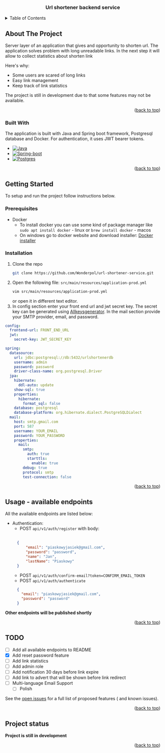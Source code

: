 <a name="readme-top"></a>

[//]: # ([![Contributors][contributors-shield]][contributors-url])

[//]: # ([![Forks][forks-shield]][forks-url])

[//]: # ([![Stargazers][stars-shield]][stars-url])

[//]: # ([![Issues][issues-shield]][issues-url])

[//]: # ([![MIT License][license-shield]][license-url])

[//]: # ([![LinkedIn][linkedin-shield]][linkedin-url])


<h3 align="center">Url shortener backend service</h3>

<!-- TABLE OF CONTENTS -->
<details>
  <summary>Table of Contents</summary>
  <ol>
    <li>
      <a href="#about-the-project">About The Project</a>
      <ul>
        <li><a href="#built-with">Built With</a></li>
      </ul>
    </li>
    <li>
      <a href="#getting-started">Getting Started</a>
      <ul>
        <li><a href="#prerequisites">Prerequisites</a></li>
        <li><a href="#installation">Installation</a></li>
      </ul>
    </li>
    <li><a href="#usage">Usage</a></li>
    <li><a href="#roadmap">Roadmap</a></li>
    <li><a href="#license">License</a></li>
    <li><a href="#contact">Contact</a></li>
    <li><a href="#acknowledgments">Acknowledgments</a></li>
  </ol>
</details>



<!-- ABOUT THE PROJECT -->

## About The Project

Server layer of an application that gives and opportunity to shorten url.
The application solves problem with long unreadable links.
In the next step it will allow to collect statistics about shorten link

Here's why:

* Some users are scared of long links
* Easy link management
* Keep track of link statistics

The project is still in development due to that some features may not be available.

<p align="right">(<a href="#readme-top">back to top</a>)</p>

### Built With

The application is built with Java and Spring boot framework, Postgresql database and Docker.
For authentication, it uses JWT bearer tokens.

* [![Java][Java]][Java-url]
* [![Spring-boot][Spring-boot]][Spring-boot-url]
* [![Postgres][PostgreSQL]][PostgreSQL-url]

<p align="right">(<a href="#readme-top">back to top</a>)</p>



<!-- GETTING STARTED -->

## Getting Started

To setup and run the project follow instructions below.

### Prerequisites

* Docker
    * To install docker you can use some kind of package manager like `sudo apt install docker` - linux
      or `brew install docker` - macos
    * On windows go to docker website and download
      installer: [Docker installer](https://docs.docker.com/engine/install/)

### Installation

1. Clone the repo
   ```sh
   git clone https://github.com/Wonderpol/url-shortener-service.git
   ```
2. Open the following file: `src/main/resources/application-prod.yml`
   ```sh
   vim src/main/resources/application-prod.yml
   ```
   or open it in different text editor.
3. In config section enter your front end url and jwt secret key. The secret key can be generated
   using [Allkeysgenerator](https://www.allkeysgenerator.com).
   In the mail section provide your SMTP provider, email, and password.

```yaml
config:
  frontend-url: FRONT_END_URL
  jwt:
    secret-key: JWT_SECRET_KEY

spring:
  datasource:
    url: jdbc:postgresql://db:5432/urlshortenerdb
    username: admin
    password: password
    driver-class-name: org.postgresql.Driver
  jpa:
    hibernate:
      ddl-auto: update
    show-sql: true
    properties:
      hibernate:
        format_sql: false
    database: postgresql
    database-platform: org.hibernate.dialect.PostgreSQLDialect
  mail:
    host: smtp.gmail.com
    port: 587
    username: YOUR_EMAIL
    password: YOUR_PASSWORD
    properties:
      mail:
        smtp:
          auth: true
          starttls:
            enable: true
        debug: true
        protocol: smtp
        test-connection: false
```

<p align="right">(<a href="#readme-top">back to top</a>)</p>



<!-- USAGE EXAMPLES -->

## Usage - available endpoints

All the available endpoints are listed below:

- Authentication:
    - POST `api/v1/auth/register` with body:<br></br>
  ```json
    {
        "email": "piaskowyjasiek@gmail.com",
        "password": "password",
        "name": "Jan",
        "lastName": "Piaskowy"
    }
    ```
    - POST `api/v1/auth/confirm-email?token=CONFIRM_EMAIL_TOKEN`
    - POST `api/v1/auth/authenticate`
  ```json
    {
      "email": "piaskowyjasiek@gmail.com",
      "password": "password"
    }
    ```

**Other endpoints will be published shortly**

<p align="right">(<a href="#readme-top">back to top</a>)</p>



<!-- ROADMAP -->

## TODO

- [ ] Add all available endpoints to README
- [x] Add reset password feature
- [ ] Add link statistics
- [ ] Add admin role
- [ ] Add notification 30 days before link expire
- [ ] Add link to advert that will be shown before link redirect
- [ ] Multi-language Email Support
    - [ ] Polish

See the [open issues](https://github.com/Wonderpol/url-shortener-service/issues) for a full list of proposed features (
and known issues).

<p align="right">(<a href="#readme-top">back to top</a>)</p>



<!-- CONTRIBUTING -->

## Project status

**Project is still in development**

<p align="right">(<a href="#readme-top">back to top</a>)</p>


<!-- MARKDOWN LINKS & IMAGES -->
<!-- https://www.markdownguide.org/basic-syntax/#reference-style-links -->

[Java]: https://img.shields.io/badge/Java-ED8B00?style=for-the-badge&logo=openjdk&logoColor=white

[Java-url]: https://www.java.com/pl/

[Spring-boot]: https://img.shields.io/badge/Spring-6DB33F?style=for-the-badge&logo=spring&logoColor=white

[Spring-boot-url]: https://spring.io/

[PostgreSQL]:    https://img.shields.io/badge/PostgreSQL-316192?style=for-the-badge&logo=postgresql&logoColor=white

[PostgreSQL-url]: https://www.postgresql.org/